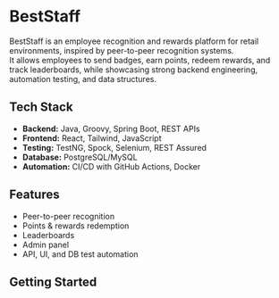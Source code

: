 # BestStaff

BestStaff is an employee recognition and rewards platform for retail environments, inspired by peer-to-peer recognition systems.  
It allows employees to send badges, earn points, redeem rewards, and track leaderboards, while showcasing strong backend engineering, automation testing, and data structures.

## Tech Stack
- **Backend:** Java, Groovy, Spring Boot, REST APIs
- **Frontend:** React, Tailwind, JavaScript
- **Testing:** TestNG, Spock, Selenium, REST Assured
- **Database:** PostgreSQL/MySQL
- **Automation:** CI/CD with GitHub Actions, Docker

## Features
- Peer-to-peer recognition
- Points & rewards redemption
- Leaderboards
- Admin panel
- API, UI, and DB test automation

## Getting Started

